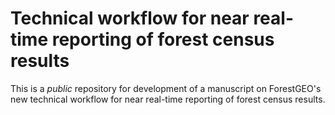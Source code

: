 # Technical workflow for near real-time reporting of forest census results

This is a *public* repository for development of a manuscript on ForestGEO's new technical workflow for near real-time reporting of forest census results. 
